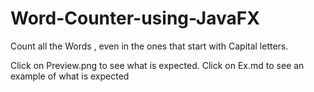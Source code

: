 # Word-Counter-using-JavaFX
Count all the Words , even in the ones that start with Capital letters.

Click on Preview.png to see what is expected.
Click on Ex.md to see an example of what is expected
